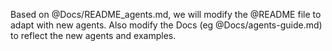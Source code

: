 Based on @Docs/README_agents.md, we will modify the @README file to adapt with new agents.
Also modify the Docs (eg @Docs/agents-guide.md) to reflect the new agents and examples.
